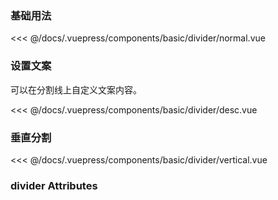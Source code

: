 ### 基础用法

<div class="comp-wrapper mg-16 with-code">
    <div class="comp-disply-wrapper">
        <basic-divider-normal />
    </div>
</div>

<<< @/docs/.vuepress/components/basic/divider/normal.vue

### 设置文案

可以在分割线上自定义文案内容。

<div class="comp-wrapper mg-16 with-code">
    <div class="comp-disply-wrapper">
        <basic-divider-desc />
    </div>
</div>

<<< @/docs/.vuepress/components/basic/divider/desc.vue


### 垂直分割

<div class="comp-wrapper mg-16 with-code">
    <div class="comp-disply-wrapper">
        <basic-divider-vertical />
    </div>
</div>

<<< @/docs/.vuepress/components/basic/divider/vertical.vue

### divider Attributes

<div class="attribute-wrapper mg-16">
  <basic-divider-attributes />
</div>
